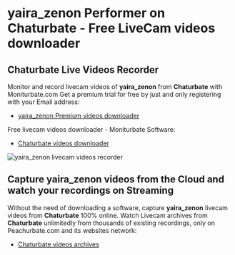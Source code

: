 # yaira_zenon Performer on Chaturbate - Free LiveCam videos downloader

## Chaturbate Live Videos Recorder

Monitor and record livecam videos of **yaira_zenon** from **Chaturbate** with Moniturbate.com
Get a premium trial for free by just and only registering with your Email address:
* [yaira_zenon Premium videos downloader](https://moniturbate.com/request-demo-licence-key.html)

Free livecam videos downloader - Moniturbate Software:
* [Chaturbate videos downloader](https://moniturbate.com/moniturbate-download-software.html)

![yaira_zenon livecam videos recorder](https://peachurnet.com/templates/moniturbate-software.png)


## Capture yaira_zenon videos from the Cloud and watch your recordings on Streaming

Without the need of downloading a software, capture **yaira_zenon** livecam videos from **Chaturbate** 100% online.
Watch Livecam archives from **Chaturbate** unlimitedly from thousands of existing recordings, only on Peachurbate.com and its websites network:
* [Chaturbate videos archives](https://peachurnet.com/)
